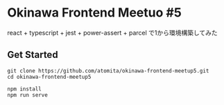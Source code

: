 # Okinawa Frontend Meetuo #5

react + typescript + jest + power-assert + parcel で1から環境構築してみた


## Get Started

```shell
git clone https://github.com/atomita/okinawa-frontend-meetup5.git
cd okinawa-frontend-meetup5

npm install
npm run serve
```

